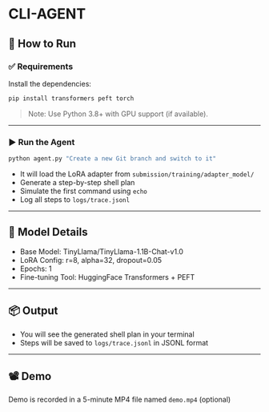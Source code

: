 # CLI-AGENT

## 🚀 How to Run

### ✅ Requirements

Install the dependencies:

```bash
pip install transformers peft torch
```

> Note: Use Python 3.8+ with GPU support (if available).

---

### ▶️ Run the Agent

```bash
python agent.py "Create a new Git branch and switch to it"
```

- It will load the LoRA adapter from `submission/training/adapter_model/`
- Generate a step-by-step shell plan
- Simulate the first command using `echo`
- Log all steps to `logs/trace.jsonl`

---

## 🧠 Model Details

- Base Model: TinyLlama/TinyLlama-1.1B-Chat-v1.0  
- LoRA Config: r=8, alpha=32, dropout=0.05  
- Epochs: 1  
- Fine-tuning Tool: HuggingFace Transformers + PEFT

---

## 📦 Output

- You will see the generated shell plan in your terminal
- Steps will be saved to `logs/trace.jsonl` in JSONL format

---

## 📽️ Demo

Demo is recorded in a 5-minute MP4 file named `demo.mp4` (optional)
